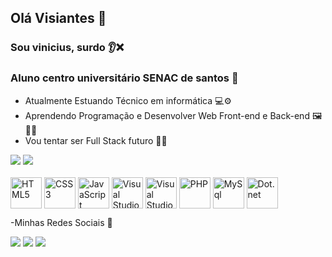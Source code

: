 ## Olá Visiantes 🤙
### Sou vinicius, surdo 👂❌
### Aluno centro universitário SENAC de santos 🏦

- Atualmente Estuando Técnico em informática 💻⚙
- Aprendendo Programação e Desenvolver Web Front-end e Back-end 🖼🔗🎲
- Vou tentar ser Full Stack futuro 🦾😎

<div>
<a herf="https://github.com/viniEvoTech">
  <img heigth="180em" src="https://github-readme-status.vercel.app/api?username=viniEvoTech&show_icons=false&theme=dracula&inclube_all_commits=true&count_private=true"/>
  <img heigth="180em" src="https://github-readme-status.vercel.app/api/top-langs/?username=viniEvoTech&layout=compact&langs_count=16&therme=dracula"/>
  </div>
  <br>
  
<div style="display: inline_black">
  <img align="center" alt="HTML5" heigth="50" width="50" src="https://cdn.jsdelivr.net/gh/devicons/devicon/icons/html5/html5-original.svg" />
<img align="center" alt="CSS3" heigth="50" width="50" src="https://cdn.jsdelivr.net/gh/devicons/devicon/icons/css3/css3-original.svg" />
  <img align="center" alt="JavaScript" heigth="50" width="50" src="https://cdn.jsdelivr.net/gh/devicons/devicon/icons/javascript/javascript-original.svg" />
  <img align="center" alt="Visual Studio Code" heigth="50" width="50" src="https://cdn.jsdelivr.net/gh/devicons/devicon/icons/vscode/vscode-original.svg" />
<img align="center" alt="Visual Studio C#" heigth="50" width="50" src="https://cdn.jsdelivr.net/gh/devicons/devicon/icons/csharp/csharp-original.svg" />
  <img align="center" alt="PHP" heigth="50" width="50" src="https://cdn.jsdelivr.net/gh/devicons/devicon/icons/php/php-original.svg" />
  <img align="center" alt="MySql" heigth="50" width="50" src="https://cdn.jsdelivr.net/gh/devicons/devicon/icons/mysql/mysql-original-wordmark.svg" />
  <img align="center" alt="Dot.net" heigth="50" width="50" src="https://cdn.jsdelivr.net/gh/devicons/devicon/icons/dot-net/dot-net-original-wordmark.svg" />
  </div>
  
  -Minhas Redes Sociais 🤝
  <div>  
<a href="mailto:contato@brunovinicius03.com"><img src="https://img.shields.io/badge/Gmail-D14836?style=for-the-badge&logo=gmail&logoColor=white" target="_blank"></a>
  <a href="https://www.instagram.com/vinni.pavan"><img src="https://img.shields.io/badge/Instagram-E4405F?style=for-the-badge&logo=instagram&logoColor=white" target="_blank"></a>
      <a href="https://www.linkedin.com/in/vinicius-b-pavan-6a078524a/"><img src="https://img.shields.io/badge/LinkedIn-0077B5?style=for-the-badge&logo=linkedin&logoColor=white" target="_blank"></a>
  </div>


